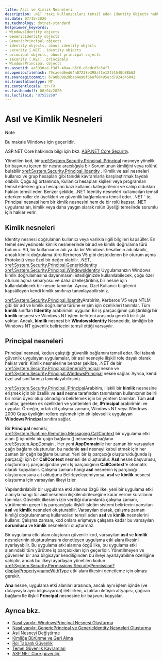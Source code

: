 ```yaml
---
title: Asıl ve Kimlik Nesneleri
description: .NET 'teki kullanıcıları temsil eden Identity Objects hakkında bilgi edinin. Ayrıca, bir rolün & bir kimlik nesnesini kapsülleyen Principal nesneleri hakkında bilgi edinin.
ms.date: 07/15/2020
ms.technology: dotnet-standard
helpviewer_keywords:
- WindowsIdentity objects
- GenericIdentity objects
- GenericPrincipal objects
- identity objects, about identity objects
- security [.NET], identity objects
- principal objects, about principal objects
- security [.NET], principals
- WindowsPrincipal objects
ms.assetid: aa5930ad-f3d7-40aa-b6f6-c6edcd5c64f7
ms.openlocfilehash: 79caeed6ed64a07238e398af1e12f51640b88b62
ms.sourcegitcommit: b7a8b09828bab4e90f66af8d495ecd7024c45042
ms.translationtype: MT
ms.contentlocale: tr-TR
ms.lasthandoff: 08/04/2020
ms.locfileid: "87555260"
---
```

# <a name="principal-and-identity-objects"></a>Asıl ve Kimlik Nesneleri

> [!NOTE]
> Bu makale Windows için geçerlidir.
>
> ASP.NET Core hakkında bilgi için bkz. [ASP.NET Core Security](/aspnet/core/security/).

Yönetilen kod, bir <xref:System.Security.Principal.IPrincipal> nesneye yönelik bir başvuru içeren bir nesne aracılığıyla bir Sorumlunun kimliğini veya rolünü bulabilir <xref:System.Security.Principal.IIdentity> . Kimlik ve asıl nesneleri kullanıcı ve grup hesapları gibi tanıdık kavramlarla karşılaştırmak faydalı olabilir. Çoğu ağ ortamında, Kullanıcı hesapları kişileri veya programları temsil ederken grup hesapları bazı kullanıcı kategorilerini ve sahip oldukları hakları temsil eder. Benzer şekilde, .NET Identity nesneleri kullanıcıları temsil ederken roller de üyelikleri ve güvenlik bağlamlarını temsil eder. .NET ' te, Principal nesnesi hem bir kimlik nesnesini hem de bir rolü kapsar. .NET uygulamaları, kimlik veya daha yaygın olarak rolün üyeliği temelinde sorumlu için haklar verir.  
  
## <a name="identity-objects"></a>Kimlik nesneleri

Identity nesnesi doğrulanan kullanıcı veya varlıkla ilgili bilgileri kapsüller. En temel seviyesindeki kimlik nesnelerinde bir ad ve kimlik doğrulama türü bulunur. Ad, bir kullanıcının adı ya da bir Windows hesabının adı olabilir, ancak kimlik doğrulama türü Kerberos V5 gibi desteklenen bir oturum açma Protokolü veya özel bir değer olabilir. .NET, <xref:System.Security.Principal.GenericIdentity> <xref:System.Security.Principal.WindowsIdentity> Uygulamanızın Windows kimlik doğrulamasına dayanmasını istediğinizde kullanılabilecek, çoğu özel oturum açma senaryosu ve daha özelleştirilmiş bir nesne için kullanılabilecek bir nesne tanımlar. Ayrıca, Özel Kullanıcı bilgilerini kapsülleyen kendi kimlik sınıfınızı tanımlayabilirsiniz.  
  
<xref:System.Security.Principal.IIdentity>Arabirim, Kerberos V5 veya NTLM gibi bir ad ve kimlik doğrulama türüne erişim için özellikleri tanımlar. Tüm **kimlik** sınıfları **IIdentity** arabirimini uygular. Bir iş parçacığının çalıştırıldığı bir **kimlik** nesnesi ve Windows NT işlem belirteci arasında gerekli bir ilişki yoktur. Ancak, **kimlik** nesnesi bir **WindowsIdentity** Nesnecidir, kimliğin bir Windows NT güvenlik belirtecini temsil ettiği varsayılır.  
  
## <a name="principal-objects"></a>Principal nesneleri

Principal nesnesi, kodun çalıştığı güvenlik bağlamını temsil eder. Rol tabanlı güvenlik uygulayan uygulamalar, bir asıl nesneyle ilişkili role dayalı olarak haklar verir. Kimlik nesnelerine benzer şekilde, .NET de bir <xref:System.Security.Principal.GenericPrincipal> nesne ve <xref:System.Security.Principal.WindowsPrincipal> nesne sağlar. Ayrıca, kendi özel asıl sınıflarınızı tanımlayabilirsiniz.  
  
<xref:System.Security.Principal.IPrincipal>Arabirim, ilişkili bir **kimlik** nesnesine erişmek için bir özellik ve **asıl** nesne tarafından tanımlanan kullanıcının belirli bir rolün üyesi olup olmadığını belirlemek için bir yöntem tanımlar. Tüm **asıl** sınıflar, gereken ek özellikleri ve yöntemleri de, **IPrincipal** arabirimini ve uygular. Örneğin, ortak dil çalışma zamanı, Windows NT veya Windows 2000 Grup üyeliğini rollere eşlemek için ek işlevsellik uygulayan **WindowsPrincipal** sınıfını sağlar.  
  
Bir **Principal** nesnesi, <xref:System.Runtime.Remoting.Messaging.CallContext> bir uygulama etki alanı () içindeki bir çağrı bağlamı () nesnesine bağlanır <xref:System.AppDomain> . Her yeni **AppDomain**ile her zaman bir varsayılan çağrı bağlamı oluşturulur, bu nedenle **asıl** nesneyi kabul etmek için her zaman bir çağrı bağlamı bulunur. Yeni bir iş parçacığı oluşturulduğunda iş parçacığı için bir **CallContext** nesnesi de oluşturulur. **Asıl** nesne başvurusu, oluşturma iş parçacığından yeni Iş parçacığının **CallContext**'e otomatik olarak kopyalanır. Çalışma zamanı hangi **asıl** nesnenin iş parçacığı oluşturucusuna ait olduğunu Belirleyeleyemiyorsa, **asıl** ve **kimlik** nesnesi oluşturma için varsayılan ilkeyi izler.  
  
Yapılandırılabilir bir uygulama etki alanına özgü ilke, yeni bir uygulama etki alanıyla hangi tür **asıl** nesnenin ilişkilendirileceğine karar verme kurallarını tanımlar. Güvenlik ilkesinin izin verdiği durumlarda çalışma zamanı, yürütmenin geçerli iş parçacığıyla ilişkili işletim sistemi belirtecini yansıtan **asıl** ve **kimlik** nesneleri oluşturabilir. Varsayılan olarak, çalışma zamanı kimliği doğrulanmamış kullanıcıları temsil eden **asıl** ve **kimlik** nesnelerini kullanır. Çalışma zamanı, kod onlara erişmeye çalışana kadar bu varsayılan **sorumlusu** ve **kimlik** nesnelerini oluşturmaz.  
  
Bir uygulama etki alanı oluşturan güvenilir kod, varsayılan **asıl** ve **kimlik** nesnelerinin oluşturulmasını denetleyen uygulama etki alanı ilkesini ayarlayabilir. Bu uygulama etki alanına özgü ilke, bu uygulama etki alanındaki tüm yürütme iş parçacıkları için geçerlidir. Yönetilmeyen ve güvenilen bir ana bilgisayar kendiliğinden bu ilkeyi ayarlayabilme özelliğine sahiptir, ancak bu ilkeyi ayarlayan yönetilen kodun <xref:System.Security.Permissions.SecurityPermission?displayProperty=nameWithType> etki alanı ilkesini denetleme için olması gerekir.  
  
**Ana** nesne, uygulama etki alanları arasında, ancak aynı işlem içinde (ve dolayısıyla aynı bilgisayarda) iletilirken, uzaktan iletişim altyapısı, çağıran bağlamı Ile ilişkili **Principal** nesnesine bir başvuru kopyalar.  
  
## <a name="see-also"></a>Ayrıca bkz.

- [Nasıl yapılır: WindowsPrincipal Nesnesi Oluşturma](how-to-create-a-windowsprincipal-object.md)
- [Nasıl yapılır: GenericPrincipal ve GenericIdentity Nesneleri Oluşturma](how-to-create-genericprincipal-and-genericidentity-objects.md)
- [Asıl Nesneyi Değiştirme](replacing-a-principal-object.md)
- [Kimliğe Bürünme ve Geri Alma](impersonating-and-reverting.md)
- [Rol Tabanlı Güvenlik](role-based-security.md)
- [Temel Güvenlik Kavramları](key-security-concepts.md)
- [ASP.NET Core güvenliği](/aspnet/core/security/)
